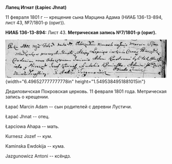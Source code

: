 **Лапец Игнат (Łapiec Jhnat)**

11 февраля 1801 г -- крещение сына Марцина Адама (НИАБ 136-13-894, лист
43, №7/1801-р (ориг)).

**НИАБ 136-13-894:** Лист 43. **Метрическая запись №7/1801-р (ориг).**

![](./media/171dac89efd76c854761f6e933d3ca4c312ddcfb.png){width="6.496527777777778in"
height="1.5495384951881015in"}

Дедиловичская Покровская церковь. 11 февраля 1801 года. Метрическая
запись о крещении.

Łapać Marcin Adam -- сын родителей с деревни Лустичи.

Łapać Jhnat -- отец.

Łapciowa Ahapa -- мать.

Kurnesz Jozef -- кум.

Kaminska Ewdokija -- кума.

Jazgunowicz Antoni -- ксёндз.
